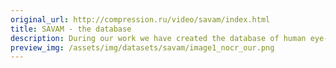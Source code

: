 ```yaml
---
original_url: http://compression.ru/video/savam/index.html
title: SAVAM - the database
description: During our work we have created the database of human eye-movements captured while viewing various videos
preview_img: /assets/img/datasets/savam/image1_nocr_our.png
---
```


<!-- # SAVAM — Semiautomatic Visual-Attention Modeling

* Projects, ideas: Dr. Dmitriy Vatolin, Prof. Galina Rozhkova
* Implementation: Mikhail Erofeev, Yury Gitman, Andrey Bolshakov, Alexey Fedorov
* In cooperation with [IITP RAS](http://www.iitp.ru/en/about)

## Introduction

The maps of attention can be applied in many fields: user interface
design, computer graphics, video processing, etc. Many technologies,
algorithms and filters can be improved using information about the
saliency distribution. During our work we have created the database of
human eye-movements captured while viewing various videos (static and
dynamic scenes, shots from cinema-like films and scientific databases)


{% youtube "https://www.youtube.com/watch?v=eMSTmIb6LJ4" %}

## Features/Benefits

**High quality**

-   Includes only FullHD and 4K UHDTV video sequences
-   Includes only stereoscopic video sequences
-   Eye-movements were captured with high quality eye-tracking device:
    SMI iViewXTM Hi-Speed 1250, with a 500 Hz frequency (20 fixations
    per frame)
-   Additional post-processing was applied to improve records' accuracy

**Diversity**

-   43 fragments of motion video from various feature movies, commercial
    clips and stereo video databases
-   About 13 minutes of video (19760 frames)
-   50 observers of different ages (mostly between 18–27 years old)

*Please note: while the database contains S3D videos actually, only the
left view was demonstrated to observers.*

## Data post-processing

To improve data's accuracy several levels of verification and correction
were applied.

The test sequence was divided into three five-minute parts. Before each
part, we carried out the calibration procedure. The observer followed a
target that was placed successively at 13 locations across the screen.
Next, we validated the calibration by measuring the error of the gaze
position at four points. If the estimated error was greater than 0.3
angular degrees, we restarted the calibration.

To reduce inter-video influence we inserted cross-fade by adding a black
frame between adjacent scenes. Additionally, to measure observer's
fatigue we placed a special pattern after each three-scene part. We
asked observers to track a stimulus, enabling us to measure the squared
tracking error, which we defined as the fatigue value. On the next step,
we improve the accuracy of determining the position of gaze using
transformation, which is obtained by averaging of eye tracking data on
calibrate pattern.

To understand the influence of an observer's fatigue on fixations at the
end of a sequence, we asked eight observers to view the whole sequence a
second time with the scenes appearing in reverse order.

<span id="download"></span>

## Downloads

**ICCP Paper (2017)**

Accepted version of the paper:
[Download](http://compression.ru/video/savam/pdf/A_semiautomatic_saliency_model_and_its_application_to_video_compression_ICCP_2017_0.pdf)

Supplementary materials: final compression examples
[pdf](http://compression.ru/video/savam/pdf/A_semiautomatic_saliency_model_and_its_application_to_video_compression_ICCP_2017_compression_examples.pdf)
[zip](http://compression.ru/video/savam/downloads/compression_examples.zip)

**ICIP Paper (2014)**

Accepted version of the paper:
[Download](http://compression.ru/video/savam/pdf/Semiautomatic_visual_attention_modeling_and_its_application_to_video_compression.pdf)

Published version of the paper: [IEEE
link](http://ieeexplore.ieee.org/xpl/articleDetails.jsp?tp=&arnumber=7025220)

**Saliency-aware video encoder**

A fork of x264 video encoder supporting custom saliency maps as an
additional input to improve quality of salient objects.

View on [GitHub](https://github.com/msu-video-group/x264_saliency_mod)

**Robust Saliency Map Comparison**

Saliency maps comparison method invariant to most common transforms:

-   Version 2. View on
    [GitHub](https://github.com/msu-video-group/ss_robust_metric2)
-   Version 1. View on
    [GitHub](https://github.com/merofeev/ss_robust_metric)

**The Base of Gaze Map**

To download the database, please fill-in the request form.  
You will get the download link for all data via e-mail.

<iframe src="https://download.compression.ru/mailer_savam/form.php?WorkName=GazeMap" width="100%" height="180px" frameborder="0" marginheight="0" marginwidth="0">Loading...</iframe>

## Reference
 

**Citation**

Y. Gitman, M. Erofeev, D. Vatolin, A. Bolshakov, A. Fedorov.
*"Semiautomatic Visual-Attention Modeling and Its Application to Video
Compression"*. **2014 IEEE International Conference on Image Processing
(ICIP)**. Paris, France, pp. 1105-1109.

**Bibtex**

      @INPROCEEDINGS {
        Gitm1410:Semiautomatic,
        AUTHOR    = "Yury Gitman and Mikhail Erofeev and Dmitriy Vatolin
                     and Andrey Bolshakov and Alexey Fedorov",
        TITLE     = "Semiautomatic {Visual-Attention} Modeling and Its 
                     Application to Video Compression",
        BOOKTITLE = "2014 IEEE International Conference on Image Processing
                     (ICIP) (ICIP 2014)",
        ADDRESS   = "Paris, France",
        PAGES     = "1105-1109",
        DAYS      =  27,
        MONTH     =  oct,
        YEAR      =  2014,
        KEYWORDS  = "Saliency;Visual attention;Eye-tracking;Saliencyaware 
                     compression;H.264",
      }
        

## Application to video compression


<div class="frames">
	<div class="frame1q" style="width: 585px; height: 306px; background-repeat: no-repeat; position: absolute; background-image: url(/assets/img/datasets/savam/image1_cr_x264.png); display: none;"><p>x264, 1920x1080, 1500 kbps</p></div>
	<div class="frame2q" style="width: 585px; height: 306px; background-repeat: no-repeat; position: absolute; background-image: url(/assets/img/datasets/savam/image1_cr_our.png); display: block;"><p>Proposed method, 1920x1080, 1500 kbps</p></div>
	<div class="frame3q" style="width: 585px; height: 306px; background-repeat: no-repeat; position: absolute; background-image: url(/assets/img/datasets/savam/image1_nocr_x264.png); display: none;"><p>x264, 1920x1080, 1500 kbps</p></div>
	<div class="frame4q" style="width: 585px; height: 306px; background-repeat: no-repeat; position: absolute; background-image: url(/assets/img/datasets/savam/image1_nocr_our.png); display: none;"><p>Proposed method, 1920x1080, 1500 kbps</p></div>
	<div style="width: 585px; height: 306px;"></div>
</div> 

<div class="frames">
	<div class="frame1" style="width: 585px; height: 306px; background-repeat: no-repeat; position: absolute; background-image: url(/assets/img/datasets/savam/image2_cr_x264.png); display: none;"><p>x264, 1920x1080, 1500 kbps</p></div>
	<div class="frame2" style="width: 585px; height: 306px; background-repeat: no-repeat; position: absolute; background-image: url(/assets/img/datasets/savam/image2_cr_our.png); display: block;"><p>Proposed method, 1920x1080, 1500 kbps</p></div>
	<div class="frame3" style="width: 585px; height: 306px; background-repeat: no-repeat; position: absolute; background-image: url(/assets/img/datasets/savam/image2_nocr_x264.png); display: none;"><p>x264, 1920x1080, 1500 kbps</p></div>
	<div class="frame4" style="width: 585px; height: 306px; background-repeat: no-repeat; position: absolute; background-image: url(/assets/img/datasets/savam/image2_nocr_our.png); display: none;"><p>Proposed method, 1920x1080, 1500 kbps</p></div>
	<div style="width: 585px; height: 306px;"></div>
</div> 

<div class="frames">
	<div class="frame1" style="width: 585px; height: 306px; background-repeat: no-repeat; position: absolute; background-image: url(/assets/img/datasets/savam/image3_cr_x264.png); display: none;"><p>x264, 1920x1080, 1500 kbps</p></div>
	<div class="frame2" style="width: 585px; height: 306px; background-repeat: no-repeat; position: absolute; background-image: url(/assets/img/datasets/savam/image3_cr_our.png); display: block;"><p>Proposed method, 1920x1080, 1500 kbps</p></div>
	<div class="frame3" style="width: 585px; height: 306px; background-repeat: no-repeat; position: absolute; background-image: url(/assets/img/datasets/savam/image3_nocr_x264.png); display: none;"><p>x264, 1920x1080, 1500 kbps</p></div>
	<div class="frame4" style="width: 585px; height: 306px; background-repeat: no-repeat; position: absolute; background-image: url(/assets/img/datasets/savam/image3_nocr_our.png); display: none;"><p>Proposed method, 1920x1080, 1500 kbps</p></div>
	<div style="width: 585px; height: 306px;"></div>
</div> 

<div class="frames">
	<div class="frame1" style="width: 585px; height: 306px; background-repeat: no-repeat; position: absolute; background-image: url(/assets/img/datasets/savam/image4_cr_x264.png); display: none;"><p>x264, 1920x1080, 1500 kbps</p></div>
	<div class="frame2" style="width: 585px; height: 306px; background-repeat: no-repeat; position: absolute; background-image: url(/assets/img/datasets/savam/image4_cr_our.png); display: block;"><p>Proposed method, 1920x1080, 1500 kbps</p></div>
	<div class="frame3" style="width: 585px; height: 306px; background-repeat: no-repeat; position: absolute; background-image: url(/assets/img/datasets/savam/image4_nocr_x264.png); display: none;"><p>x264, 1920x1080, 1500 kbps</p></div>
	<div class="frame4" style="width: 585px; height: 306px; background-repeat: no-repeat; position: absolute; background-image: url(/assets/img/datasets/savam/image4_nocr_our.png); display: none;"><p>Proposed method, 1920x1080, 1500 kbps</p></div>
	<div style="width: 585px; height: 306px;"></div>
</div> 

<div class="frames">
	<div class="frame1" style="width: 585px; height: 306px; background-repeat: no-repeat; position: absolute; background-image: url(/assets/img/datasets/savam/image5_cr_x264.png); display: none;"><p>x264, 1920x1080, 1500 kbps</p></div>
	<div class="frame2" style="width: 585px; height: 306px; background-repeat: no-repeat; position: absolute; background-image: url(/assets/img/datasets/savam/image5_cr_our.png); display: block;"><p>Proposed method, 1920x1080, 1500 kbps</p></div>
	<div class="frame3" style="width: 585px; height: 306px; background-repeat: no-repeat; position: absolute; background-image: url(/assets/img/datasets/savam/image5_nocr_x264.png); display: none;"><p>x264, 1920x1080, 1500 kbps</p></div>
	<div class="frame4" style="width: 585px; height: 306px; background-repeat: no-repeat; position: absolute; background-image: url(/assets/img/datasets/savam/image5_nocr_our.png); display: none;"><p>Proposed method, 1920x1080, 1500 kbps</p></div>
	<div style="width: 585px; height: 306px;"></div>
</div> 

<div class="frames">
	<div class="frame1" style="width: 585px; height: 306px; background-repeat: no-repeat; position: absolute; background-image: url(/assets/img/datasets/savam/image6_cr_x264.png); display: none;"><p>x264, 1920x1080, 1500 kbps</p></div>
	<div class="frame2" style="width: 585px; height: 306px; background-repeat: no-repeat; position: absolute; background-image: url(/assets/img/datasets/savam/image6_cr_our.png); display: block;"><p>Proposed method, 1920x1080, 1500 kbps</p></div>
	<div class="frame3" style="width: 585px; height: 306px; background-repeat: no-repeat; position: absolute; background-image: url(/assets/img/datasets/savam/image6_nocr_x264.png); display: none;"><p>x264, 1920x1080, 1500 kbps</p></div>
	<div class="frame4" style="width: 585px; height: 306px; background-repeat: no-repeat; position: absolute; background-image: url(/assets/img/datasets/savam/image6_nocr_our.png); display: none;"><p>Proposed method, 1920x1080, 1500 kbps</p></div>
	<div style="width: 585px; height: 306px;"></div>
</div> 

<div class="frames">
	<div class="frame1" style="width: 585px; height: 306px; background-repeat: no-repeat; position: absolute; background-image: url(/assets/img/datasets/savam/image7_cr_x264.png); display: none;"><p>x264, 1920x1080, 1500 kbps</p></div>
	<div class="frame2" style="width: 585px; height: 306px; background-repeat: no-repeat; position: absolute; background-image: url(/assets/img/datasets/savam/image7_cr_our.png); display: block;"><p>Proposed method, 1920x1080, 1500 kbps</p></div>
	<div class="frame3" style="width: 585px; height: 306px; background-repeat: no-repeat; position: absolute; background-image: url(/assets/img/datasets/savam/image7_nocr_x264.png); display: none;"><p>x264, 1920x1080, 1500 kbps</p></div>
	<div class="frame4" style="width: 585px; height: 306px; background-repeat: no-repeat; position: absolute; background-image: url(/assets/img/datasets/savam/image7_nocr_our.png); display: none;"><p>Proposed method, 1920x1080, 1500 kbps</p></div>
	<div style="width: 585px; height: 306px;"></div>
</div> 

<div class="frames">
	<div class="frame1" style="width: 585px; height: 306px; background-repeat: no-repeat; position: absolute; background-image: url(/assets/img/datasets/savam/image8_cr_x264.png); display: none;"><p>x264, 1920x1080, 1500 kbps</p></div>
	<div class="frame2" style="width: 585px; height: 306px; background-repeat: no-repeat; position: absolute; background-image: url(/assets/img/datasets/savam/image8_cr_our.png); display: block;"><p>Proposed method, 1920x1080, 1500 kbps</p></div>
	<div class="frame3" style="width: 585px; height: 306px; background-repeat: no-repeat; position: absolute; background-image: url(/assets/img/datasets/savam/image8_nocr_x264.jpeg); display: none;"><p>x264, 1920x1080, 1500 kbps</p></div>
	<div class="frame4" style="width: 585px; height: 306px; background-repeat: no-repeat; position: absolute; background-image: url(/assets/img/datasets/savam/image8_nocr_our.png); display: none;"><p>Proposed method, 1920x1080, 1500 kbps</p></div>
	<div style="width: 585px; height: 306px;"></div>
</div>

## Acknowledgments

This work was supported by the Intel/Cisco Video Aware Wireless
Networking (VAWN) Program. We acknowledge Institute of Information
Transmission Problems for help with eye tracking.

<style>
	.frames{
		padding: 1em;
		margin-left: auto;
		margin-right: auto;
		width: 585px;
	}
	.frames p {
		color: yellow;
		font-family: "Trebuchet MS";
		font-size: 1.5em;
    	text-align: center;
    	text-shadow: -1px 0 black, 0 1px black, 1px 0 black, 0 -1px black;
		margin: 0px;
		padding-top: 270px; 
	    padding-left: 10px 
	}
</style>
<script src="https://ajax.aspnetcdn.com/ajax/jQuery/jquery-3.4.1.min.js"></script>
<script src="/assets/js/datasets/savam/anim.js"></script> -->